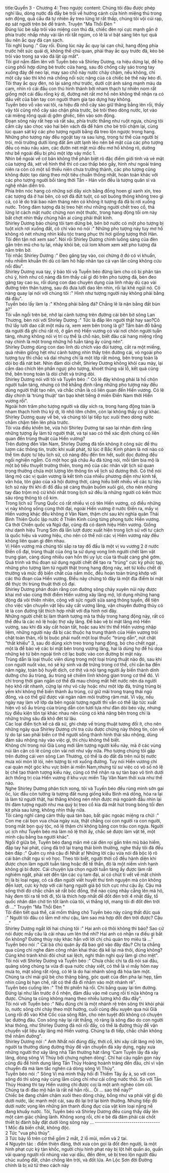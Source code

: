 title:Quyển 3 - Chương 4: Treo ngược
content:
Chúng tôi đâu được phép nghĩ lâu, dòng nước đã đẩy bè trôi về hướng cánh cửa hình miệng thú trong sơn động, quả cầu đá tự nhiên ấy treo lửng lơ rất thấp, chúng tôi vội cúi rạp, ép sát người trên bè để tránh. Truyện "Ma Thổi Đèn " <br>Đúng lúc bè sắp trôi vào miệng con thú đá, chiếc đèn rọi cực mạnh gắn ở phía trước nhấp nháy vài lần rồi tắt ngúm, có lẽ là vì bật sáng liên tục quá lâu nên ắc quy đã cạn sạch.<br>Tôi nghĩ bụng :" Gay rồi. Đúng lúc này ắc quy lại cạn chứ, hang động phía trước hết sức quái dị, không thể chủ quan, phải thay ắc quy trước đã, kéo bè trôi vào trong sa vào đá lật úp mất".<br>Tôi giơ nắm đấm lên với Tuyền béo và Shirley Dương, ra hiệu dừng lại, để họ cùng phối hợp dừng bè trước cửa hang, sau đó chống cây sáo trong tay xuống đáy để neo lại, may sao chỗ này nước chảy chậm, nếu không, chỉ một cây sào thì khó mà chống nổi sức nặng của cả chiếc bè thế này kéo đi.<br>Tôi thay ắc quy đèn, nó lại sáng như trước, dưới cột ánh sáng mạnh màu da cam, nhìn rõ cái đầu con thú hình thành bởi nham thạch tự nhiên nom rất giống một cái đầu rồng kỳ dị, đường nét rất mơ hồ nên không thể nhận ra có dấu vết của bàn tay con người tham gia tạo dựng hay không.<br>Tuyền béo vỗ vào vai tôi, ra hiệu đã nhổ cây sào giữ thăng bằng lên rồi, thấy vậy tôi cũng nhổ cây sào chặn phía trước, bè trôi theo dòng nước, lọt vào cái miệng rồng quái dị gớm ghiếc, tiến vào sơn động.<br>Đoạn sông này rất hẹp và rất sâu, phía trước thẳng như ruột ngựa, chúng tôi cầm cây sào chọc vào hai bên vách đá để hãm cho bè trôi chậm lại, cùng lúc quan sát kỹ các pho tượng người bằng đá treo lộn ngược trong hang.<br>Những pho tượng này đều ngoặt tay ra sau lưng, trong tư thế của người bị trói, môi trường dưới lòng đất ẩm ướt lạnh lẽo nên bề mặt của các pho tượng đều có màu nâu xám, các đườn nét mặt mũi đều mơ hồ không rõ, dường như bề ngoài đều bị phủ một lớp vảy mốc 1.<br>Nhìn bề ngoài về cơ bản không thể phân biệt rõ đặc điểm giới tính và vẻ mặt của tượng đá, xét về hình thể thì có cao thấp béo gầy, hình như ngoài tráng niên ra còn có một số thiếu niên chưa trưởng thành, các pho tượng cũng không được tạo dáng theo một tiêu chuẩn thống nhất, hoàn toàn khác với các pho tượng người bồi táng thời Tần - Hán vốn đều là tượng quân sĩ và nghệ nhân diễn trò.<br>Phía trên nóc hang có những sợi dây xích bằng đồng hoen gỉ xanh xỉn, treo các tượng đá ở hai bên, có sợi đã đứt tuột, có sợi buông thõng không treo gì cả, có lẽ do trải bao năm tháng nên có không ít tượng đá đã bị rơi xuống nước. Trông đám tượng đá bị treo hệt như những người chết treo cổ, thả lửng lơ cách mặt nước chừng non một thước, trong hang động tối om này bất chợt nhìn thấy chúng hẳn ai cũng phải thất kinh.<br>Shirley Dương bảo chúng tôi tạm dừng bè, bên bờ nước có một pho tượng bị tuột xích rơi xuống đất, cô chỉ vào nó nói :" Những pho tượng này tuy mơ hồ không rõ nét nhưng nhìn kiểu tóc trang phục thì hơi giống tượng thời Hán. Tôi đến tận nơi xem sao". Nói rồi Shirley Dương chỉnh luồng sáng của đèn gắn trên mũ cho tụ lại, nhảy khỏi bè, cúi lom khom xem xét pho tượng đá nằm trên bờ.<br>Tôi nhắc Shirley Dương :" Đeo găng tay vào, coi chừng ở đó có vi khuẩn, nếu nhiễm khuẩn thì dù có làm hô hấp nhân tạo cả vạn lần cũng không cứu nổi đâu".<br>Shirley Dương xua tay, ý bảo tôi và Tuyền béo đừng làm cho cô bị phân tán chú ý, hình như cô nàng đã tìm thấy cái gì đó trên pho tượng đá, bèn đeo găng tay cao su, rồi dùng con dao chuyên dụng của lính nhảy dù cạo vài đường trên thân tượng, sau đó đưa lưỡi dao lên nhìn, rồi lại khẽ ngửi nó. Cô nàng quay lại nói với chúng tôi :" Hình như tượng người này không phải bằng đá đâu".<br>Tuyền béo lấy làm lạ :" Không phải bằng đá? Chẳng lẽ là nặn bằng đất bùn à?"<br>Tôi vẫn ngồi trên bè, nhớ lại cảnh tượng trên đường cái bên bờ sông Lan Thương, bèn nói với Shirley Dương :" Tức là đắp lên người thật hay sao?Cô thử lấy lưỡi dao cắt một mẩu ra, xem xem bên trong là gì? Tấm bản đồ bằng da người đã ghi chú rất rõ, ở gần mộ Hiến vương có vài nơi chôn người tuẫn táng, nhưng không nói vị trí cụ thể là chỗ nào, biết đâu cái hang miệng rồng này chính là một trong những hố tuẫn táng ấy cũng nên".<br>Shirley Dương dùng con dao lính dù chích vào đùi tượng, cắt ra một miếng, quả nhiên giống hệt như cảnh tượng nhìn thấy trên đường cái, vỏ ngoài pho tượng tuy thì chắc và dai nhưng chỉ là một lớp rất mỏng, bên trong toàn là dòi bọ đã nát bét. Nhìn đám dòi chết, Shirley Dương không khỏi cau mày, lại cầm dao chích lên phần ngực pho tượng, khoét thủng vài lỗ, kết quả cũng thế, bên trong toàn là dòi chết và trứng dòi.<br>Shirley Dương nói với tôi và Tuyền béo :" Có lẽ đây không phải là hố chôn người tuẫn táng, nhưng có thể khẳng định rằng những pho tượng này đều dùng người thật tạo nên, và chắc chắn là có liên quan đến Hiến vương. Có lẽ đây chính là 'trùng thuật' tàn bạo khét tiếng ở miền Điền Nam thời Hiến vương rồi".<br>Ngoài hơn trăm pho tượng người và dây xích ra, trong hang động toàn là nham thạch hình thù kỳ dị, lô nhô lởm chởm, còn lại không thấy có gì khác. Shirley Dương quay về bè, và chúng tôi lại tiếp tục xuôi theo dòng nước chầm chậm tiến lên phía trước.<br>Tôi vừa điều khiển bè, vừa hỏi Shirley Dương tại sao lại nhận định rằng những tượng ấy làm từ người thật, và tại sao có thể xác định chúng có liên quan đến trùng thuật của Hiến vương?<br>Trên đường đến Vân Nam, Shirley Dương đã tốn không ít công sức để thu lượm các thông tin, trước khi xuất phát, từ lúc ở Bắc Kinh phàm là nơi nào có thể tìm được tư liệu lịch sử, cô nàng đều đến tìm hết, suốt dọc đường đều ngồi nghiền ngẫm. Có một học giả châu Âu đã từng nói, mỗi tấm bia mộ là một bộ tiếu thuyết trường thiên, trong mộ của các nhân vật lịch sử quan trọng thường chứa một lượng lớn thông tin về lịch sử đương thời. Có thể nói lăng mộ các vị quân vương là kết tinh của nhiều phương diện như kinh tế, văn hóa, tôn giáo của xã hội đương thời, càng hiểu biết nhiều về các tư liệu lịch sử này thì khi đi đổ đấu sẽ càng thuận buồm xuôi gió, cho nên những tay đào trộm mộ cừ khôi nhất trong lịch sử đều là những người có kiến thức sâu rộng thông tỏ cổ kim.<br>Trong lịch sử Trung Quốc có rất nhiều vị có tên Hiến vương, có điều những vị này không sống cùng thời đại, ngoài Hiến vương ở nước Điền ra, mấy vị Hiến vương khác đều không ở Vân Nam, thậm chí sau khi nghĩa quân Thái Bình Thiên Quốc lập nước ở Thiên Kinh cũng từng phong tước Hiến vương. Cả thời Chiến quốc và Ngũ đại, cũng đã có danh hiệu Hiến vương. Giống như danh hiệu Trung Sơn đã lần lượt được xuất hiện trong lịch sử với tư cách là quốc hiệu và vương hiệu, cho nên có thể nói các vị Hiến vương này đều không liên quan gì đến nhau.<br>Vị Hiến vương mà chúng tôi sắp ra tay đổ đấu là một vị vu vương 2 ở nước Điền cổ đại, trùng thuật của ông ta sử dụng vong linh người chết làm vật trung gian, càng dùng nhiều oan hồn thì uy lực của tà thuật càng ghê gớm. Quá trình và thủ đoạn sử dụng người chết để tạo ra "trùng" cực kỳ phức tạp, những pho tượng làm từ người thật trong hang động này, xét từ kiểu chết dị thường và mức độ biến chất của nấm mốc, đều hoàn toàn trùng khớp với các thủ đoạn của Hiến vương. Điều này chứng tỏ đây là một địa điểm bí mật để thực thi trùng thuật thời cổ đại.<br>Shirley Dương phán đoán rằng con đường sông chảy xuyên núi này được khai mở vào cùng thời điểm Hiến vương xây lăng mộ, lợi dụng những hang động đá vôi thiên nhiên, cộng với sức người sửa sang thông tuyến, để tiện cho việc vận chuyển vật liệu xây cất vương lăng, vận chuyển đường thủy có lẽ là con đường tắt thích hợp nhất với địa hình nơi đây.<br>Những người chết bị làm thành tượng mà ta thấy trong hang động này, rất có thể đều là các nô lệ hoặc thợ xây lăng. Để bảo vệ bí mật lăng mộ Hiến vương, sau khi đã xây cất hoàn tất, hoặc sau khi thi thể Hiến vương nhập liệm, những người này đã bị các thuộc hạ trung thành của Hiến vương trói chặt toàn thân, rồi bị buộc phải nuốt một loại thuốc "trùng dẫn", nút chặt "thất khiếu" 3, sau đó dùng xích treo trong hang động, bỏ cho chết ngạt , một là để bảo vệ các bí mật bên trong vương lăng, hai là dùng họ để hù dọa những kẻ từ bên ngoài tình cờ lạc bước vào con đường bí mật này.<br>Trùng dẫn là loại thuốc viên dùng trong một loại trùng thuật nào đó, sau khi con người nuốt vào, nó sẽ ký sinh và đẻ trứng trong cơ thể, chỉ cần ba đến năm ngày, toàn bộ huyết dịch, cơ thịt và nội tạng người ấy biến thành dinh dưỡng cho ấu trùng, ấu trùng sẽ chiếm lĩnh không gian trong cơ thể đó. Vì chỉ trong thời gian ngắn cơ thể đã mau chóng mất hết nước nên da người héo khô rất nhanh, cứng lại như vỏ cây hoặc như một lớp đá, trứng trùng bị yếm khí không thể biến thành ấu trùng, cứ giữ mãi trong trạng thái ngủ đông, và có thể giữ được vài ngàn năm môi trường râm mát. Vì vậy, nếu ngày nay làm vỡ lớp da bên ngoài tượng người thì vẫn có thể lập tức xuất hiện vô số ấu trùng của trùng dẫn còn tươi tựa như đàn dòi béo vậy, nhưng tùy điều kiện tồn tại khác nhau nên cũng có khả năng bên trong chỉ là những trứng sâu đã khô đét từ lâu.<br>Các loại điển tịch kể cả dã sử, ghi chép về trùng thuật tương đối ít, cho nên những ngày qua Shirley Dương chỉ tra cứu được chừng này thông tin, còn về lý do tại sao phải biến cơ thể người sống thành hình thái sâu nhộng, dùng đám sâu nhộng này vào việc gì, thì chịu không thể biết.<br>Không chỉ trong núi Già Long mới lắm tượng người kiểu này, mà ở các vùng núi lân cận có lẽ cũng còn vài nơi như vậy nữa. Pho tượng chúng tôi gặp trên đường cái ven sông Lan Thương, có thể là do đất đá trên núi bị nước mưa xói mòn lở lói, nên tượng bị rơi xuống đường. Tuy nói Hiến vương chỉ cai quản một góc khu vực biên ải miền Nam,nhưng từ sư việc có vô số nô lệ bị chế tạo thành tượng kiểu này, cũng có thể nhận ra sự tàn bạo vô tình dưới ách thống trị của Hiến vương ở khu vực miền Tây Vân Nam thời xưa như thế nào.<br>Nghe Shirley Dương phân tích xong, tôi và Tuyền béo đều rùng mình sởn gai ốc, lúc đầu còn tưởng là tượng đất nung giống kiểu Binh mã dõng, hóa ra lại là làm từ người thật, hai thằng không nén nhịn được mà ngoảnh đầu nhìn lại thì đám tượng người như ma quỷ bị treo cổ kia đã mất hút trong bóng tối đen kịt phía sau lưng, không nhìn thấy nữa.<br>Tôi càng nghĩ càng cảm thấy quá tàn bạo, bất giác ngoác miệng ra chửi :" Con mẹ cái bọn vua chúa ngày xưa, thật chẳng coi con người ra con người, trong mắt bọn quý tộc, nô lệ thậm chí không bằng con trâu con ngựa. Người ục ịch như Tuyền béo mà làm nô lệ thời ấy, chắc sẽ được làm vật tế, một mình cậu bằng ba người khác".<br>Ngồi ở giữa bè, Tuyền béo đang mân mê cái đèn rọi gắn trên mũ bảo hiểm, đập tay hai phát, cũng đã trở lại trạng thái bình thường, nghe thấy tôi đá đểu bèn đáp :" Quên cụ nhà cậu đi Nhất ạ! Những lời cậu vừa nói đã bộc lộ rõ cái bản chất ngu si vô học. Theo tôi biết, người thời cổ đều hãnh diện khi được chọn làm người tuẫn táng hoặc để tế thần, đó là một niềm vinh hạnh không gì bì được. Cái chuyện lựa chọn người tuẫn táng ấy được làm rất nghiêm ngặt, phải xét đến tận các cụ tam đại, ai có chút tì vết về mặt chính trị là bị loại ngay, có cả đàn người viết huyết thư tình nguyện mà còn không đến lượt, cực kỳ hợp với cái hạng người giả bộ tích cực như cậu ấy. Cậu mà sống thời đó chắc chắn sẽ rất bốc đồng, thế nào cũng nhảy cẫng lên mà hô, hãy đem tôi ra tế trời đi, tôi là thích hợp nhất để đốt đèn trời 4 nhất đấy, tổ quốc nhân dân chờ tin tốt lành của tôi, vì thắng lợi, mang tôi đi đốt đèn trời đi ..." Truyện "Ma Thổi Đèn " <br>Tôi điên tiết quá thể, cái mồm thằng chó Tuyền béo này cũng thất đức quá :" Người tôi đâu có lắm mỡ như cậu, làm sao mà hợp đốt đèn trời được? Cậu ..."<br>Shirley Dương ngắt lời hai chúng tôi :" Hai anh có thôi không thì bảo? Sao cứ nói được mấy câu là cãi nhau um lên thế nhỉ? Hai anh có nhận ra điều gì bất ổn không? Đường thủy này khác hẳn với lời chị chủ quán trọ miêu tả ..."<br>Tuyền béo nói :" Cái bà chủ quán ấy đã bao giờ vào đây đâu? Chị ta chẳng qua cũng chỉ nghe đám công nhân khai thác đá kể lại mà thôi, đúng không? Cũng khó tránh khỏi đôi chút sai lệch, nghi thần nghi quỷ làm gì cho mệt".<br>Tôi nói với Shirley Dương và Tuyền béo :" Chưa chắc chị ta đã nói sai đâu, quãng sông chúng ta vừa đi qua nước chảy xiết, có thể là vì mấy hôm nay mưa to, mặt sông rất rộng, có lẽ là do hai nhánh sông đã hòa làm một. Chúng ta chỉ mải giữ bè cho thăng bằng, góc quét của đèn pha lại hẹp, tầm nhìn cũng bị hạn chế, rất có thể đã đi nhầm vào một nhánh rẽ".<br>Tuyền béo cuống lên :" Thế thì phiền hà rồi. Chi bằng quay lại tìm đường. Đừng lại như lần trước ở ổ nhện, đâm đầu vào mê cung rồi tí nữa không ra được. Chúng ta cũng không mang theo nhiều lương khô đâu đấy".<br>Tôi nói với Tuyền béo :" Nếu đúng chỉ là một nhánh rẽ trên sông thì khỏi phải lo, nước sông chỉ chảy theo một hướng, cuối cùng đều xuyên qua núi Già Long rồi đổ vào Khê Cốc của sông Rắn, cho nên tuyệt đối không có chuyện lạc đường đâu. Con sông này lại rất thẳng, rõ ràng là sông đào do con người khai thông, như Shirley Dương đã nói rồi đấy, có thể là đường thủy để vận chuyển vật liệu xây lăng mộ Hiến vương. Chúng ta đi tiếp, chắc chắn không thể nhầm đường".<br>Shirley Dương nói :" Anh Nhất nói đúng đấy, thời cổ, khi xây cất lăng mộ lớn, người ta thường dùng đường thủy để vận chuyển đá xây dựng, ngày xưa những người thợ xây lăng nhà Tần thường hát rằng 'Cam Tuyền lấy đá xây lăng, dòng sông Vị Thủy bởi chưng nghẹn dòng'. Chỉ hai câu ngắn gọn này cũng đủ để hình dung lăng Tần Thủy Hoàng hoành tráng đến đâu, chỉ vì vận chuyển đá mà làm tắc nghẽn cả dòng sông Vị Thủy".<br>Tuyền béo nói :" Sông Vị mà mình thấy hồi đi Thiểm Tây ấy à, so với con sông đó thì sông này cùng lắm cũng chỉ như cái cống nước thôi. So với Tần Thủy Hoàng thì tay Hiến vương chỉ được coi là một anh nghèo còm cõi. Chúng ta đi đào mộ hắn là rất nể hắn rồi... Ối ... sao thế này?"<br>Chiếc bè đang chầm chậm xuôi theo dòng chảy, bỗng như va phải vật gì đó dưới nước, lắc mạnh một cái, sau đó lại trở lại bình thường. Nhưng tiếp đó dưới nước vọng lên những âm thanh đùng đục của vật kim loại nặng nề đang khuấy nước. Tôi, Tuyền béo và Shirley Dương đều cùng thấy dấy lên một cảm giác chẳng lành. Không xong rồi, chỉ e bè đã đâm phải cái chốt thiết bị đánh bẫy đặt dưới lòng sông này ... --------------------------------<br>1 Mốc đá biến chất, không độc.<br>2 Tức "vua phù thủy".<br>3 Tức bảy lỗ trên cơ thể gồm 2 mắt, 2 lỗ mũi, mồm và 2 tai. <br>4 Nguyên tác : điểm thiên đăng, thời xưa còn gọi là đốt đèn người, là một hình phạt cực kỳ tàn khốc, người chịu hình phạt này bị lột hết quần áo, quấn vải quang người rồi nhúng vào vại dầu, đến đêm, sẽ bị treo lộn người đầu chúc xuống đất, chân chổng lên trời, và đốt lửa. An Lộc Sơn đời Đường chính là bị xử tử theo cách này